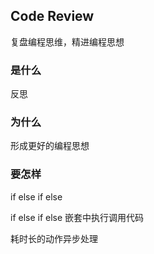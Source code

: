## Code Review

复盘编程思维，精进编程思想

### 是什么

反思

### 为什么

形成更好的编程思想

### 要怎样

if else if else 

if else if else 嵌套中执行调用代码

耗时长的动作异步处理

